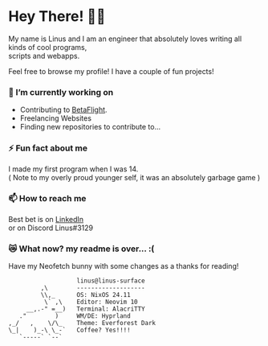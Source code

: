 <!--
**LinusThorsell/LinusThorsell** is a ✨ _special_ ✨ repository because its `README.md` (this file) appears on your GitHub profile.

Here are some ideas to get you started:

- 🔭 I’m currently working on ...
- 🌱 I’m currently learning ...
- 👯 I’m looking to collaborate on ...
- 🤔 I’m looking for help with ...
- 💬 Ask me about ...
- 📫 How to reach me: ...
- 😄 Pronouns: ...
- ⚡ Fun fact: ...
-->

# Hey There! 👋👋

My name is Linus and I am an engineer that
absolutely loves writing all kinds of cool programs,  
scripts and webapps.

Feel free to browse my profile! I have a couple of fun projects!

### 🔭 I’m currently working on
* Contributing to [BetaFlight](https://github.com/betaflight/).
* Freelancing Websites
* Finding new repositories to contribute to...

### ⚡ Fun fact about me  
I made my first program when I was 14.  
( Note to my overly proud younger self, it was an absolutely garbage game )

### 📫 How to reach me  
Best bet is on [LinkedIn](https://www.linkedin.com/in/linus-thorsell/)  
or on Discord Linus#3129

### 😿 What now? my readme is over... :(  
Have my Neofetch bunny with some changes as a thanks for reading!

                       linus@linus-surface 
             ,\        ------------------- 
             \\,_      OS: NixOS 24.11
              \` ,\    Editor: Neovim 10 
         __,.-" =__)   Terminal: AlacriTTY
       ."        )     WM/DE: Hyprland
    ,_/   ,    \/\_    Theme: Everforest Dark
    \_|    )_-\ \_-`   Coffee? Yes!!!!
       `-----` `--`                            
                                               

